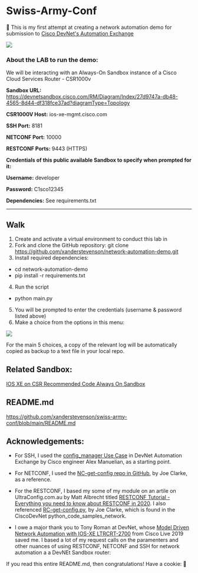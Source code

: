 # Swiss-Army-Conf
:floppy_disk:
This is my first attempt at creating a network automation demo for submission to [Cisco DevNet's Automation Exchange](https://developer.cisco.com/network-automation/)

<img src="https://github.com/xanderstevenson/swiss-army-conf/blob/main/what-why.PNG">

### **About the LAB to run the demo:**
We will be interacting with an Always-On Sandbox instance of a Cisco Cloud Services Router - CSR1000v

**Sandbox URL:** https://devnetsandbox.cisco.com/RM/Diagram/Index/27d9747a-db48-4565-8d44-df318fce37ad?diagramType=Topology

**CSR1000V Host:** ios-xe-mgmt.cisco.com

**SSH Port:** 8181

**NETCONF Port:** 10000

**RESTCONF Ports:** 9443 (HTTPS)

**Credentials of this public available Sandbox to specify when prompted for it:**

**Username:** developer

**Password:** C1sco12345

**Dependencies:** See requirements.txt 

------------------------------------------

## Walk

1. Create and activate a virtual environment to conduct this lab in
2. Fork and clone the GitHub repository: 
git clone https://github.com/xanderstevenson/network-automation-demo.git
3. Install required dependencies:
- cd network-automation-demo
- pip install -r requirements.txt
4. Run the script
- python main.py
5. You will be prompted to enter the credentials (username & password listed above)
6. Make a choice from the options in this menu: <br>

<img src="https://github.com/xanderstevenson/swiss-army-conf/blob/main/swiss-army-conf-menu.PNG">

For the main 5 choices, a copy of the relevant log will be automatically copied as backup to a text file in your local repo.

## Related Sandbox: 
[IOS XE on CSR Recommended Code Always On Sandbox](https://devnetsandbox.cisco.com/RM/Diagram/Index/27d9747a-db48-4565-8d44-df318fce37ad?diagramType=Topology)

## README.md
https://github.com/xanderstevenson/swiss-army-conf/blob/main/README.md 

**Acknowledgements**:
------------------------------------------

- For SSH, I used the [config_manager Use Case](https://developer.cisco.com/network-automation/detail/fba0ebc1-40c1-11eb-915c-36b321b824da/) in DevNet Automation Exchange by Cisco engineer Alex Manuelian, as a starting point. 

- For NETCONF, I used the [NC-get-config repo in GitHub](https://github.com/CiscoDevNet/python_code_samples_network/tree/master/NC-get-config), by Joe Clarke, as a reference.

- For the RESTCONF, I based my some of my module on an artile on UltraConfig.com.au by Matt Albrecht titled [RESTCONF Tutorial - Everything you need to know about RESTCONF in 2020](https://ultraconfig.com.au/blog/restconf-tutorial-everything-you-need-to-know-about-restconf-in-2020/). I also referenced [RC-get-config.py](https://github.com/CiscoDevNet/python_code_samples_network/blob/master/RC-get-config/RC-get-config.py), by Joe Clarke, which is found in the CiscoDevNet python_code_samples_network.

- I owe a major thank you to Tony Roman at DevNet, whose [Model Driven Network
Automation with IOS-XE LTRCRT-2700](https://www.ciscolive.com/c/dam/r/ciscolive/us/docs/2019/pdf/5eU6DfQV/LTRCRT-2700-LG.pdf) from Cisco Live 2019 saved me. I based a lot of my request calls on the paramenters and other nuances of using RESTCONF, NETCONF and SSH for network automation a a DevNEt Sandbox router:

If you read this entire README.md, then congratulations! Have a cookie: :cookie:
